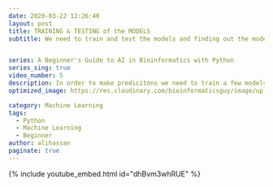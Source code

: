 ```yaml
---
date: 2020-03-22 12:26:40
layout: post
title: TRAINING & TESTING of the MODELS
subtitle: We need to train and test the models and finding out the model with best accuracy.


series: A Beginner's Guide to AI in Bioinformatics with Python
series_sing: true
video_number: 5
description: In order to make predicitons we need to train a few models and then to test them to see which one performs the best.
optimized_image: https://res.cloudinary.com/bioinformaticsguy/image/upload/c_scale,h_380/v1596696392/Machine%20Learning%20For%20Bioinformatics/MLINBINF-005.png

category: Machine Learning
tags:
  - Python
  - Machine Learning
  - Beginner
author: alihassan
paginate: true
---
```


{% include youtube_embed.html id="dhBvm3whRUE" %}




